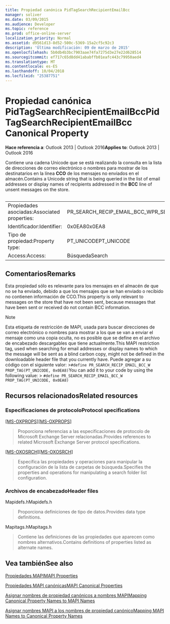 ```yaml
---
title: Propiedad canónica PidTagSearchRecipientEmailBcc
manager: soliver
ms.date: 03/09/2015
ms.audience: Developer
ms.topic: reference
ms.prod: office-online-server
localization_priority: Normal
ms.assetid: d9561d13-8d52-500c-5369-15a2cf5c92c3
description: 'Última modificación: 09 de marzo de 2015'
ms.openlocfilehash: 5b0db4b3bc7903aae74fa7275d3e27e22d628514
ms.sourcegitcommit: ef717c65d8dd41ababffb01eafc443c79950aed4
ms.translationtype: MT
ms.contentlocale: es-ES
ms.lasthandoff: 10/04/2018
ms.locfileid: "25387751"
---
```

# <a name="pidtagsearchrecipientemailbcc-canonical-property"></a><span data-ttu-id="9ff8e-103">Propiedad canónica PidTagSearchRecipientEmailBcc</span><span class="sxs-lookup"><span data-stu-id="9ff8e-103">PidTagSearchRecipientEmailBcc Canonical Property</span></span>

  
  
<span data-ttu-id="9ff8e-104">**Hace referencia a**: Outlook 2013 | Outlook 2016</span><span class="sxs-lookup"><span data-stu-id="9ff8e-104">**Applies to**: Outlook 2013 | Outlook 2016</span></span> 
  
<span data-ttu-id="9ff8e-105">Contiene una cadena Unicode que se está realizando la consulta en la lista de direcciones de correo electrónico o nombres para mostrar de los destinatarios en la línea **CCO** de los mensajes no enviados en el almacén.</span><span class="sxs-lookup"><span data-stu-id="9ff8e-105">Contains a Unicode string that is being queried in the list of email addresses or display names of recipients addressed in the **BCC** line of unsent messages on the store.</span></span> 
  
## 

|||
|:-----|:-----|
|<span data-ttu-id="9ff8e-106">Propiedades asociadas:</span><span class="sxs-lookup"><span data-stu-id="9ff8e-106">Associated properties:</span></span>  <br/> |<span data-ttu-id="9ff8e-107">PR_SEARCH_RECIP_EMAIL_BCC_W</span><span class="sxs-lookup"><span data-stu-id="9ff8e-107">PR_SEARCH_RECIP_EMAIL_BCC_W</span></span>  <br/> |
|<span data-ttu-id="9ff8e-108">Identificador:</span><span class="sxs-lookup"><span data-stu-id="9ff8e-108">Identifier:</span></span>  <br/> |<span data-ttu-id="9ff8e-109">0x0EA8</span><span class="sxs-lookup"><span data-stu-id="9ff8e-109">0x0EA8</span></span>  <br/> |
|<span data-ttu-id="9ff8e-110">Tipo de propiedad:</span><span class="sxs-lookup"><span data-stu-id="9ff8e-110">Property type:</span></span>  <br/> |<span data-ttu-id="9ff8e-111">PT_UNICODE</span><span class="sxs-lookup"><span data-stu-id="9ff8e-111">PT_UNICODE</span></span>  <br/> |
|<span data-ttu-id="9ff8e-112">Access:</span><span class="sxs-lookup"><span data-stu-id="9ff8e-112">Access:</span></span>  <br/> |<span data-ttu-id="9ff8e-113">Búsqueda</span><span class="sxs-lookup"><span data-stu-id="9ff8e-113">Search</span></span>  <br/> |
   
## <a name="remarks"></a><span data-ttu-id="9ff8e-114">Comentarios</span><span class="sxs-lookup"><span data-stu-id="9ff8e-114">Remarks</span></span>

<span data-ttu-id="9ff8e-115">Esta propiedad sólo es relevante para los mensajes en el almacén de que no se ha enviado, debido a que los mensajes que se han enviado o recibido no contienen información de CCO.</span><span class="sxs-lookup"><span data-stu-id="9ff8e-115">This property is only relevant to messages on the store that have not been sent, because messages that have been sent or received do not contain BCC information.</span></span>
  
> [!NOTE]
> <span data-ttu-id="9ff8e-116">Esta etiqueta de restricción de MAPI, usada para buscar direcciones de correo electrónico o nombres para mostrar a los que se van a enviar el mensaje como una copia oculta, no es posible que se define en el archivo de encabezado descargables que tiene actualmente.</span><span class="sxs-lookup"><span data-stu-id="9ff8e-116">This MAPI restriction tag, used when searching for email addresses or display names to which the message will be sent as a blind carbon copy, might not be defined in the downloadable header file that you currently have.</span></span> <span data-ttu-id="9ff8e-117">Puede agregar a su código con el siguiente valor: >`#define PR_SEARCH_RECIP_EMAIL_BCC_W PROP_TAG(PT_UNICODE, 0x0EA8)`</span><span class="sxs-lookup"><span data-stu-id="9ff8e-117">You can add it to your code by using the following value: >  `#define PR_SEARCH_RECIP_EMAIL_BCC_W PROP_TAG(PT_UNICODE, 0x0EA8)`</span></span>
  
## <a name="related-resources"></a><span data-ttu-id="9ff8e-118">Recursos relacionados</span><span class="sxs-lookup"><span data-stu-id="9ff8e-118">Related resources</span></span>

### <a name="protocol-specifications"></a><span data-ttu-id="9ff8e-119">Especificaciones de protocolo</span><span class="sxs-lookup"><span data-stu-id="9ff8e-119">Protocol specifications</span></span>

<span data-ttu-id="9ff8e-120">[[MS-OXPROPS]](https://msdn.microsoft.com/library/f6ab1613-aefe-447d-a49c-18217230b148%28Office.15%29.aspx)</span><span class="sxs-lookup"><span data-stu-id="9ff8e-120">[[MS-OXPROPS]](https://msdn.microsoft.com/library/f6ab1613-aefe-447d-a49c-18217230b148%28Office.15%29.aspx)</span></span>
  
> <span data-ttu-id="9ff8e-121">Proporciona referencias a las especificaciones de protocolo de Microsoft Exchange Server relacionadas.</span><span class="sxs-lookup"><span data-stu-id="9ff8e-121">Provides references to related Microsoft Exchange Server protocol specifications.</span></span>
    
<span data-ttu-id="9ff8e-122">[[MS-OXOSRCH]](https://msdn.microsoft.com/library/c72e49b8-78c7-4483-ad65-e46e9133673b%28Office.15%29.aspx)</span><span class="sxs-lookup"><span data-stu-id="9ff8e-122">[[MS-OXOSRCH]](https://msdn.microsoft.com/library/c72e49b8-78c7-4483-ad65-e46e9133673b%28Office.15%29.aspx)</span></span>
  
> <span data-ttu-id="9ff8e-123">Especifica las propiedades y operaciones para manipular la configuración de la lista de carpetas de búsqueda.</span><span class="sxs-lookup"><span data-stu-id="9ff8e-123">Specifies the properties and operations for manipulating a search folder list configuration.</span></span>
    
### <a name="header-files"></a><span data-ttu-id="9ff8e-124">Archivos de encabezado</span><span class="sxs-lookup"><span data-stu-id="9ff8e-124">Header files</span></span>

<span data-ttu-id="9ff8e-125">Mapidefs.h</span><span class="sxs-lookup"><span data-stu-id="9ff8e-125">Mapidefs.h</span></span>
  
> <span data-ttu-id="9ff8e-126">Proporciona definiciones de tipo de datos.</span><span class="sxs-lookup"><span data-stu-id="9ff8e-126">Provides data type definitions.</span></span>
    
<span data-ttu-id="9ff8e-127">Mapitags.h</span><span class="sxs-lookup"><span data-stu-id="9ff8e-127">Mapitags.h</span></span>
  
> <span data-ttu-id="9ff8e-128">Contiene las definiciones de las propiedades que aparecen como nombres alternativos.</span><span class="sxs-lookup"><span data-stu-id="9ff8e-128">Contains definitions of properties listed as alternate names.</span></span>
    
## <a name="see-also"></a><span data-ttu-id="9ff8e-129">Vea también</span><span class="sxs-lookup"><span data-stu-id="9ff8e-129">See also</span></span>



[<span data-ttu-id="9ff8e-130">Propiedades MAPI</span><span class="sxs-lookup"><span data-stu-id="9ff8e-130">MAPI Properties</span></span>](mapi-properties.md)
  
[<span data-ttu-id="9ff8e-131">Propiedades MAPI canónicas</span><span class="sxs-lookup"><span data-stu-id="9ff8e-131">MAPI Canonical Properties</span></span>](mapi-canonical-properties.md)
  
[<span data-ttu-id="9ff8e-132">Asignar nombres de propiedad canónicos a nombres MAPI</span><span class="sxs-lookup"><span data-stu-id="9ff8e-132">Mapping Canonical Property Names to MAPI Names</span></span>](mapping-canonical-property-names-to-mapi-names.md)
  
[<span data-ttu-id="9ff8e-133">Asignar nombres MAPI a los nombres de propiedad canónico</span><span class="sxs-lookup"><span data-stu-id="9ff8e-133">Mapping MAPI Names to Canonical Property Names</span></span>](mapping-mapi-names-to-canonical-property-names.md)

